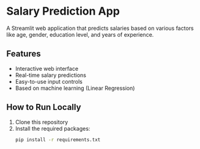 # Salary Prediction App

A Streamlit web application that predicts salaries based on various factors like age, gender, education level, and years of experience.

## Features

- Interactive web interface
- Real-time salary predictions
- Easy-to-use input controls
- Based on machine learning (Linear Regression)

## How to Run Locally

1. Clone this repository
2. Install the required packages:
   ```bash
   pip install -r requirements.txt